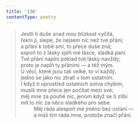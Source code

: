 ```yaml
---
title: '136'
contentType: poetry
---
```


<section>

> Jestli ti duše snad mou blízkost vyčítá,  
> řekni jí, slepé, že nejsem nic než tvé přání;  
> a přání k tobě smí, to přece duše zná;  
> aspoň to z lásky splň mé lásce, sladká paní.  
> Tvé přání naplní poklad tvé lásky navždy;  
> proto je naplň ty přáními — a též mým.  
> U věcí, které jsou tak velké, to ví každý,  
> jedno se jako nic ztratí v tom ostatním.  
> I když ti uprostřed ostatních sotva chybím,  
> musíš mne přece jen počítat mezi své;  
> měj mne za pouhé nic, jenom když se ti zlíbí  
> mít to nic za něco sladkého pro sebe.  
>          Měj ráda alespoň mé jméno bez ustání —  
>          a máš tím ráda mne, protože značí přání.

</section>
